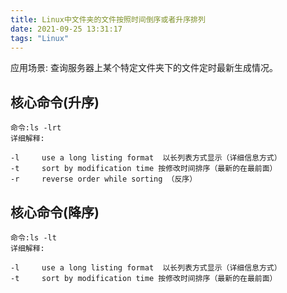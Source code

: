 ```yaml
---
title: Linux中文件夹的文件按照时间倒序或者升序排列
date: 2021-09-25 13:31:17
tags: "Linux"
---
```

应用场景:
查询服务器上某个特定文件夹下的文件定时最新生成情况。
<!--more-->

## 核心命令(升序)
```
命令:ls -lrt
详细解释:

-l     use a long listing format  以长列表方式显示（详细信息方式）
-t     sort by modification time 按修改时间排序（最新的在最前面）
-r     reverse order while sorting （反序）

```


## 核心命令(降序)
```
命令:ls -lt
详细解释:

-l     use a long listing format  以长列表方式显示（详细信息方式）
-t     sort by modification time 按修改时间排序（最新的在最前面）

```